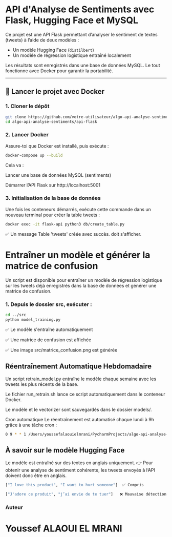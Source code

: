 #  API d'Analyse de Sentiments avec Flask, Hugging Face et MySQL

Ce projet est une API Flask permettant d’analyser le sentiment de textes (tweets) à l’aide de deux modèles :

- Un modèle Hugging Face (`distilbert`)
- Un modèle de régression logistique entraîné localement

Les résultats sont enregistrés dans une base de données MySQL. Le tout fonctionne avec Docker pour garantir la portabilité.

---

## 🚀 Lancer le projet avec Docker

### 1. Cloner le dépôt
```bash
git clone https://github.com/votre-utilisateur/algo-api-analyse-sentiments.git
cd algo-api-analyse-sentiments/api-flask
```

### 2. Lancer Docker
Assure-toi que Docker est installé, puis exécute :
```bash
docker-compose up --build
```
Cela va :

Lancer une base de données MySQL (sentiments)

Démarrer l’API Flask sur http://localhost:5001

### 3. Initialisation de la base de données
Une fois les conteneurs démarrés, exécute cette commande dans un nouveau terminal pour créer la table tweets :

```bash
docker exec -it flask-api python3 db/create_table.py
```
✅ Un message Table 'tweets' créée avec succès. doit s'afficher.

#  Entraîner un modèle et générer la matrice de confusion

Un script est disponible pour entraîner un modèle de régression logistique sur les tweets déjà enregistrés dans la base de données et générer une matrice de confusion.

### 1. Depuis le dossier src, exécuter :

```bash
cd ../src
python model_training.py
```

✅ Le modèle s'entraîne automatiquement

✅ Une matrice de confusion est affichée

✅ Une image src/matrice_confusion.png est générée


## Réentraînement Automatique Hebdomadaire
Un script retrain_model.py entraîne le modèle chaque semaine avec les tweets les plus récents de la base.

 Le fichier run_retrain.sh lance ce script automatiquement dans le conteneur Docker.

Le modèle et le vectorizer sont sauvegardés dans le dossier models/.

Cron automatique
Le réentraînement est automatisé chaque lundi à 9h grâce à une tâche cron :
 ```bash
 0 9 * * 1 /Users/youssefalaouielmrani/PycharmProjects/algo-api-analyse-sentiments/algo-api-analyse-sentiments/api-flask/run_retrain.sh >> /Users/youssefalaouielmrani/PycharmProjects/algo-api-analyse-sentiments/algo-api-analyse-sentiments/logs/retrain.log 2>&1

 ```


## À savoir sur le modèle Hugging Face

Le modèle est entraîné sur des textes en anglais uniquement.
👉 Pour obtenir une analyse de sentiment cohérente, les tweets envoyés à l’API doivent donc être en anglais.

```bash
["I love this product", "I want to hurt someone"]  ✅ Compris

["J'adore ce produit", "j’ai envie de te tuer"]   ❌ Mauvaise détection

```



### Auteur 
# Youssef ALAOUI EL MRANI
